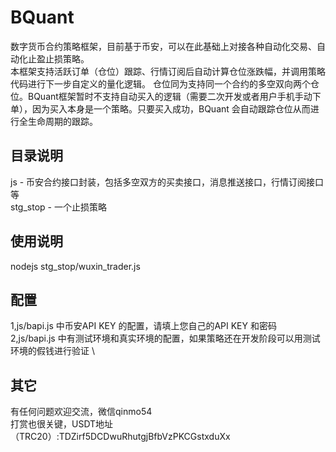 # BQuant
数字货币合约策略框架，目前基于币安，可以在此基础上对接各种自动化交易、自动化止盈止损策略。\
本框架支持活跃订单（仓位）跟踪、行情订阅后自动计算仓位涨跌幅，并调用策略代码进行下一步自定义的量化逻辑。
仓位同为支持同一个合约的多空双向两个仓位。BQuant框架暂时不支持自动买入的逻辑（需要二次开发或者用户手机手动下单），因为买入本身是一个策略。只要买入成功，BQuant 会自动跟踪仓位从而进行全生命周期的跟踪。

## 目录说明
js - 币安合约接口封装，包括多空双方的买卖接口，消息推送接口，行情订阅接口等 \
stg_stop - 一个止损策略

## 使用说明
nodejs stg_stop/wuxin_trader.js

## 配置
1,js/bapi.js 中币安API KEY 的配置，请填上您自己的API KEY 和密码 \
2,js/bapi.js 中有测试环境和真实环境的配置，如果策略还在开发阶段可以用测试环境的假钱进行验证 \

## 其它
有任何问题欢迎交流，微信qinmo54 \
打赏也很关键，USDT地址（TRC20）:TDZirf5DCDwuRhutgjBfbVzPKCGstxduXx

